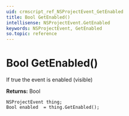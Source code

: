 ```yaml
---
uid: crmscript_ref_NSProjectEvent_GetEnabled
title: Bool GetEnabled()
intellisense: NSProjectEvent.GetEnabled
keywords: NSProjectEvent, GetEnabled
so.topic: reference
---
```


# Bool GetEnabled()

If true the event is enabled (visible)

**Returns:** Bool

```crmscript
NSProjectEvent thing;
Bool enabled  = thing.GetEnabled();
```

